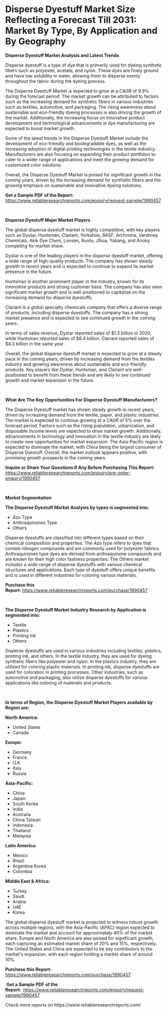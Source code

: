 <p><h1>Disperse Dyestuff Market Size Reflecting a Forecast Till 2031: Market By Type, By Application and By Geography</h1></p><p><strong>Disperse Dyestuff Market Analysis and Latest Trends</strong></p>
<p><p>Disperse dyestuff is a type of dye that is primarily used for dyeing synthetic fibers such as polyester, acetate, and nylon. These dyes are finely ground and have low solubility in water, allowing them to disperse evenly throughout the fabric during the dyeing process.</p><p>The Disperse Dyestuff Market is expected to grow at a CAGR of 9.9% during the forecast period. The market growth can be attributed to factors such as the increasing demand for synthetic fibers in various industries such as textiles, automotive, and packaging. The rising awareness about sustainable and eco-friendly dyeing processes is also driving the growth of the market. Additionally, the increasing focus on innovative product development and technological advancements in dye manufacturing are expected to boost market growth.</p><p>Some of the latest trends in the Disperse Dyestuff Market include the development of eco-friendly and biodegradable dyes, as well as the increasing adoption of digital printing technologies in the textile industry. Manufacturers are also focusing on expanding their product portfolios to cater to a wider range of applications and meet the growing demand for customized color solutions.</p><p>Overall, the Disperse Dyestuff Market is poised for significant growth in the coming years, driven by the increasing demand for synthetic fibers and the growing emphasis on sustainable and innovative dyeing solutions.</p></p>
<p><strong>Get a Sample PDF of the Report:&nbsp;</strong> <a href="https://www.reliableresearchreports.com/enquiry/request-sample/1990457">https://www.reliableresearchreports.com/enquiry/request-sample/1990457</a></p>
<p>&nbsp;</p>
<p><strong>Disperse Dyestuff Major Market Players</strong></p>
<p><p>The global disperse dyestuff market is highly competitive, with key players such as Dystar, Huntsman, Clariant, Yorkshire, BASF, Archroma, Varshney Chemicals, Akik Dye Chem, Lonsen, Runtu, Jihua, Yabang, and Anoky competing for market share. </p><p>Dystar is one of the leading players in the disperse dyestuff market, offering a wide range of high-quality products. The company has shown steady growth in recent years and is expected to continue to expand its market presence in the future. </p><p>Huntsman is another prominent player in the industry, known for its innovative products and strong customer base. The company has also seen significant market growth and is well-positioned to capitalize on the increasing demand for disperse dyestuffs. </p><p>Clariant is a global specialty chemicals company that offers a diverse range of products, including disperse dyestuffs. The company has a strong market presence and is expected to see continued growth in the coming years. </p><p>In terms of sales revenue, Dystar reported sales of $1.3 billion in 2020, while Huntsman reported sales of $6.4 billion. Clariant reported sales of $4.3 billion in the same year. </p><p>Overall, the global disperse dyestuff market is expected to grow at a steady pace in the coming years, driven by increasing demand from the textiles industry and growing awareness about sustainable and eco-friendly products. Key players like Dystar, Huntsman, and Clariant are well-positioned to benefit from these trends and are likely to see continued growth and market expansion in the future.</p></p>
<p>&nbsp;</p>
<p><strong>What Are The Key Opportunities For Disperse Dyestuff Manufacturers?</strong></p>
<p><p>The Disperse Dyestuff market has shown steady growth in recent years, driven by increasing demand from the textile, paper, and plastic industries. The market is expected to continue growing at a CAGR of 5% over the forecast period. Factors such as the rising population, urbanization, and disposable income levels are expected to drive market growth. Additionally, advancements in technology and innovation in the textile industry are likely to create new opportunities for market expansion. The Asia-Pacific region is expected to dominate the market, with China being the largest consumer of Disperse Dyestuff. Overall, the market outlook appears positive, with promising growth prospects in the coming years.</p></p>
<p><strong>Inquire or Share Your Questions If Any Before Purchasing This Report:</strong> <a href="https://www.reliableresearchreports.com/enquiry/pre-order-enquiry/1990457">https://www.reliableresearchreports.com/enquiry/pre-order-enquiry/1990457</a></p>
<p>&nbsp;</p>
<p><strong>Market Segmentation</strong></p>
<p><strong>The Disperse Dyestuff Market Analysis by types is segmented into:</strong></p>
<p><ul><li>Azo Type</li><li>Anthraquinones Type</li><li>Others</li></ul></p>
<p><p>Disperse dyestuffs are classified into different types based on their chemical composition and properties. The Azo type refers to dyes that contain nitrogen compounds and are commonly used for polyester fabrics. Anthraquinones type dyes are derived from anthraquinone compounds and are known for their high color fastness properties. The Others market includes a wide range of disperse dyestuffs with various chemical structures and applications. Each type of dyestuff offers unique benefits and is used in different industries for coloring various materials.</p></p>
<p><strong>Purchase this Report:&nbsp;</strong><a href="https://www.reliableresearchreports.com/purchase/1990457">https://www.reliableresearchreports.com/purchase/1990457</a></p>
<p>&nbsp;</p>
<p><strong>The Disperse Dyestuff Market Industry Research by Application is segmented into:</strong></p>
<p><ul><li>Textile</li><li>Plastics</li><li>Printing Ink</li><li>Others</li></ul></p>
<p><p>Disperse dyestuffs are used in various industries including textiles, plastics, printing ink, and others. In the textile industry, they are used for dyeing synthetic fibers like polyester and nylon. In the plastics industry, they are utilized for coloring plastic materials. In printing ink, disperse dyestuffs are used for coloration in printing processes. Other industries, such as automotive and packaging, also utilize disperse dyestuffs for various applications like coloring of materials and products.</p></p>
<p>&nbsp;</p>
<p><strong>In terms of Region, the Disperse Dyestuff Market Players available by Region are:</strong></p>
<p>
    <p> <strong> North America: </strong>
        <ul>
            <li>United States</li>
            <li>Canada</li>
        </ul>
        </p> 
    <p> <strong> Europe: </strong>
        <ul>
            <li>Germany</li>
            <li>France</li>
            <li>U.K.</li>
            <li>Italy</li>
            <li>Russia</li>
        </ul>
        </p> 
    <p> <strong> Asia-Pacific: </strong>
        <ul>
            <li>China</li>
            <li>Japan</li>
            <li>South Korea</li>
            <li>India</li>
            <li>Australia</li>
            <li>China Taiwan</li>
            <li>Indonesia</li>
            <li>Thailand</li>
            <li>Malaysia</li>
        </ul>
        </p> 
    <p> <strong> Latin America: </strong>
        <ul>
            <li>Mexico</li>
            <li>Brazil</li>
            <li>Argentina Korea</li>
            <li>Colombia</li>
        </ul>
        </p> 
    <p> <strong> Middle East & Africa: </strong>
        <ul>
            <li>Turkey</li>
            <li>Saudi</li>
            <li>Arabia</li>
            <li>UAE</li>
            <li>Korea</li>
        </ul>
    </p>
    </p>
<p><p>The global disperse dyestuff market is projected to witness robust growth across multiple regions, with the Asia-Pacific (APAC) region expected to dominate the market and account for approximately 40% of the market share. Europe and North America are also poised for significant growth, each capturing an estimated market share of 20% and 15%, respectively. The United States and China are expected to be key contributors to the market's expansion, with each region holding a market share of around 10%.</p></p>
<p><strong>Purchase this Report: </strong><a href="https://www.reliableresearchreports.com/purchase/1990457">https://www.reliableresearchreports.com/purchase/1990457</a></p>
<p>&nbsp;<strong>Get a Sample PDF of the Report:&nbsp;&nbsp;</strong><a href="https://www.reliableresearchreports.com/enquiry/request-sample/1990457">https://www.reliableresearchreports.com/enquiry/request-sample/1990457</a></p>
<p><strong></strong></p>
<p>Check more reports on https://www.reliableresearchreports.com/</p>